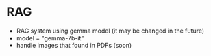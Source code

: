 # RAG
- RAG system using gemma model (it may be changed in the future)
- model = "gemma-7b-it"
- handle images that found in PDFs (soon)
